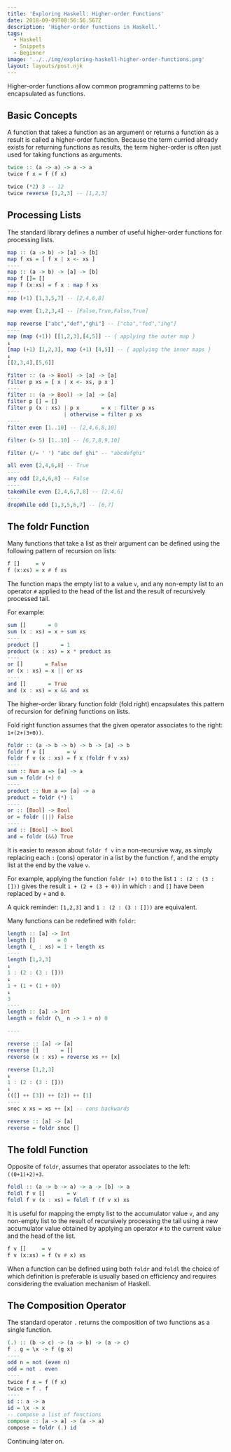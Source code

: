 ```yaml
---
title: 'Exploring Haskell: Higher-order Functions'
date: 2018-09-09T08:56:56.567Z
description: 'Higher-order functions in Haskell.'
tags:
  - Haskell
  - Snippets
  - Beginner
image: '../../img/exploring-haskell-higher-order-functions.png'
layout: layouts/post.njk
---
```


Higher-order functions allow common programming patterns to be encapsulated as functions.

## Basic Concepts

A function that takes a function as an argument or returns a function as a result is called a higher-order function.
Because the term curried already exists for returning functions as results, the term higher-order is often just used for taking functions as arguments.

```haskell
twice :: (a -> a) -> a -> a
twice f x = f (f x)

twice (*2) 3 -- 12
twice reverse [1,2,3] -- [1,2,3]
```

## Processing Lists

The standard library defines a number of useful higher-order functions for processing lists.

```haskell
map :: (a -> b) -> [a] -> [b]
map f xs = [ f x | x <- xs ]
----
map :: (a -> b) -> [a] -> [b]
map f []= []
map f (x:xs) = f x : map f xs
----
map (+1) [1,3,5,7] -- [2,4,6,8]

map even [1,2,3,4] -- [False,True,False,True]

map reverse ["abc","def","ghi"] -- ["cba","fed","ihg"]
----
map (map (+1)) [[1,2,3],[4,5]] -- { applying the outer map }
↓
[map (+1) [1,2,3], map (+1) [4,5]] -- { applying the inner maps }
↓
[[2,3,4],[5,6]]
```

```haskell
filter :: (a -> Bool) -> [a] -> [a]
filter p xs = [ x | x <- xs, p x ]
----
filter :: (a -> Bool) -> [a] -> [a]
filter p [] = []
filter p (x : xs) | p x       = x : filter p xs
                  | otherwise = filter p xs
----
filter even [1..10] -- [2,4,6,8,10]

filter (> 5) [1..10] -- [6,7,8,9,10]

filter (/= ' ') "abc def ghi" -- "abcdefghi"
```

```haskell
all even [2,4,6,8] -- True
----
any odd [2,4,6,8] -- False
----
takeWhile even [2,4,6,7,8] -- [2,4,6]
----
dropWhile odd [1,3,5,6,7] -- [6,7]
```

## The foldr Function

Many functions that take a list as their argument can be defined using the following pattern of recursion on lists:

```haskell
f []     = v
f (x:xs) = x # f xs
```

The function maps the empty list to a value `v`, and any non-empty list to an operator `#` applied to the head of the list and the result of recursively processed tail.

For example:

```haskell
sum []       = 0
sum (x : xs) = x + sum xs
----
product []       = 1
product (x : xs) = x * product xs
----
or []       = False
or (x : xs) = x || or xs
----
and []       = True
and (x : xs) = x && and xs
```

The higher-order library function foldr (fold right) encapsulates this pattern of recursion for defining functions on lists.

Fold right function assumes that the given operator associates to the right: `1+(2+(3+0))`.

```haskell
foldr :: (a -> b -> b) -> b -> [a] -> b
foldr f v []       = v
foldr f v (x : xs) = f x (foldr f v xs)
----
sum :: Num a => [a] -> a
sum = foldr (+) 0
----
product :: Num a => [a] -> a
product = foldr (*) 1
----
or :: [Bool] -> Bool
or = foldr (||) False
----
and :: [Bool] -> Bool
and = foldr (&&) True
```

It is easier to reason about `foldr f v` in a non-recursive way, as simply replacing each `:` (cons) operator in a list by the function `f`, and the empty list at the end by the value `v`.

For example, applying the function `foldr (+) 0` to the list `1 : (2 : (3 : []))` gives the result `1 + (2 + (3 + 0))` in which `:` and `[]` have been replaced by `+` and `0`.

A quick reminder: `[1,2,3]` and `1 : (2 : (3 : []))` are equivalent.

Many functions can be redefined with `foldr`:

```haskell
length :: [a] -> Int
length []       = 0
length (_ : xs) = 1 + length xs
----
length [1,2,3]
↓
1 : (2 : (3 : []))
↓
1 + (1 + (1 + 0))
↓
3
----
length :: [a] -> Int
length = foldr (\_ n -> 1 + n) 0

----

reverse :: [a] -> [a]
reverse []       = []
reverse (x : xs) = reverse xs ++ [x]

reverse [1,2,3]
↓
1 : (2 : (3 : []))
↓
(([] ++ [3]) ++ [2]) ++ [1]
----
snoc x xs = xs ++ [x] -- cons backwards

reverse :: [a] -> [a]
reverse = foldr snoc []
```

## The foldl Function

Opposite of `foldr`, assumes that operator associates to the left: `((0+1)+2)+3`.

```haskell
foldl :: (a -> b -> a) -> a -> [b] -> a
foldl f v []       = v
foldl f v (x : xs) = foldl f (f v x) xs
```

It is useful for mapping the empty list to the accumulator value `v`, and any non-empty list to the result of recursively processing the tail using a new accumulator value obtained by applying an operator `#` to the current value and the head of the list.

```haskell
f v []     = v
f v (x:xs) = f (v # x) xs
```

When a function can be defined using both `foldr` and `foldl` the choice of which definition is preferable is usually based on efficiency and requires considering the evaluation mechanism of Haskell.

## The Composition Operator

The standard operator `.` returns the composition of two functions as a single function.

```haskell
(.) :: (b -> c) -> (a -> b) -> (a -> c)
f . g = \x -> f (g x)
----
odd n = not (even n)
odd = not . even
----
twice f x = f (f x)
twice = f . f
----
id :: a -> a
id = \x -> x
-- compose a list of functions
compose :: [a -> a] -> (a -> a)
compose = foldr (.) id
```

Continuing later on.
